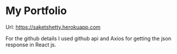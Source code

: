 # My Portfolio 

Url: https://saketshetty.herokuapp.com

For the github details I used github api and Axios for getting the json response in React js.
